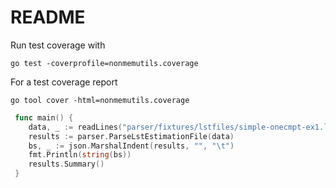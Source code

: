 README
=================================

Run test coverage with

```
go test -coverprofile=nonmemutils.coverage
```

For  a test coverage report

```
go tool cover -html=nonmemutils.coverage
```


```go
 func main() {
 	data, _ := readLines("parser/fixtures/lstfiles/simple-onecmpt-ex1.lst")
 	results := parser.ParseLstEstimationFile(data)
 	bs, _ := json.MarshalIndent(results, "", "\t")
 	fmt.Println(string(bs))
 	results.Summary()
 }
 ```